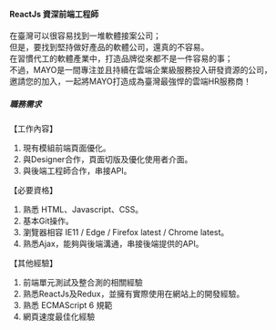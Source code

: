 #### ReactJs 資深前端工程師
在臺灣可以很容易找到一堆軟體接案公司；  
但是，要找到堅持做好產品的軟體公司，還真的不容易。  
在習慣代工的軟體產業中，打造品牌從來都不是一件容易的事；  
不過，MAYO是一間專注並且持續在雲端企業級服務投入研發資源的公司，  
邀請您的加入，一起將MAYO打造成為臺灣最強悍的雲端HR服務商！  
  

##### 職務需求
【工作內容】  
1. 現有模組前端頁面優化。  
2. 與Designer合作，頁面切版及優化使用者介面。  
3. 與後端工程師合作，串接API。  

【必要資格】  
1. 熟悉 HTML、Javascript、CSS。  
2. 基本Git操作。  
3. 瀏覽器相容 IE11 / Edge / Firefox latest / Chrome latest。  
4. 熟悉Ajax，能夠與後端溝通，串接後端提供的API。

【其他經驗】  
1. 前端單元測試及整合測的相關經驗  
2. 熟悉ReactJs及Redux，並擁有實際使用在網站上的開發經驗。  
3. 熟悉 ECMAScript 6 規範  
4. 網頁速度最佳化經驗